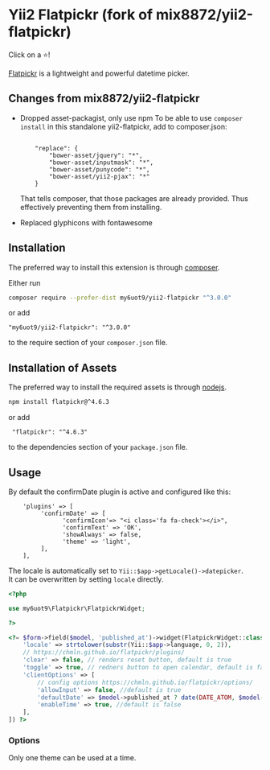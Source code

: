 # Yii2 Flatpickr (fork of mix8872/yii2-flatpickr)

Click on a :star:!

[Flatpickr](https://chmln.github.io/flatpickr/) is a lightweight and powerful datetime picker.
## Changes from mix8872/yii2-flatpickr
- Dropped asset-packagist, only use npm
    To be able to use `composer install` in this standalone yii2-flatpickr, add to composer.json:
    ```
    
        "replace": {
            "bower-asset/jquery": "*",
            "bower-asset/inputmask": "*",
            "bower-asset/punycode": "*",
            "bower-asset/yii2-pjax": "*"
        }
    ```
    That tells composer, that those packages are already provided. Thus effectively preventing them from installing.

- Replaced glyphicons with fontawesome
 
## Installation

The preferred way to install this extension is through [composer](http://getcomposer.org/download/).

Either run

```bash
composer require --prefer-dist my6uot9/yii2-flatpickr "^3.0.0"
```

or add

```
"my6uot9/yii2-flatpickr": "^3.0.0"
```

to the require section of your `composer.json` file.

## Installation of Assets

The preferred way to install the required assets is through [nodejs](https://nodejs.org/).
```bash
npm install flatpickr@^4.6.3
```

or add 
```
 "flatpickr": "^4.6.3"
```
to the dependencies section of your `package.json` file.

## Usage
By default the confirmDate plugin is active and configured like this: 
```
    'plugins' => [
         'confirmDate' => [
               'confirmIcon'=> "<i class='fa fa-check'></i>",
               'confirmText' => 'OK',
               'showAlways' => false,
               'theme' => 'light',
         ],
    ],
```
The locale is automatically set to  `Yii::$app->getLocale()->datepicker`.   
It can be overwritten by setting `locale` directly.
```php
<?php

use my6uot9\Flatpickr\FlatpickrWidget;

?>

<?= $form->field($model, 'published_at')->widget(FlatpickrWidget::class, [
    'locale' => strtolower(substr(Yii::$app->language, 0, 2)),
    // https://chmln.github.io/flatpickr/plugins/
    'clear' => false, // renders reset button, default is true
    'toggle' => true, // redners button to open calendar, default is false
    'clientOptions' => [
        // config options https://chmln.github.io/flatpickr/options/
        'allowInput' => false, //default is true
        'defaultDate' => $model->published_at ? date(DATE_ATOM, $model->published_at) : null,
        'enableTime' => true, //default is false      
    ],
]) ?>
```

### Options

Only one theme can be used at a time.